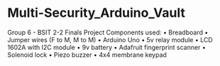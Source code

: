 # Multi-Security_Arduino_Vault
Group 6 - BSIT 2-2 Finals Project
Components used:
• Breadboard
• Jumper wires (F to M, M to M)
• Arduino Uno
• 5v relay module
• LCD 1602A with I2C module
• 9v battery
• Adafruit fingerprint scanner
• Solenoid lock
• Piezo buzzer
• 4x4 membrane keypad


